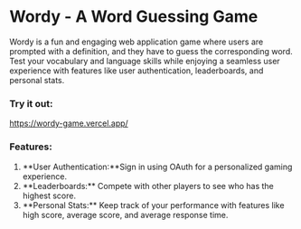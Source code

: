 # Wordy - A Word Guessing Game

Wordy is a fun and engaging web application game where users are prompted with a definition, and they have to guess the corresponding word. Test your vocabulary and language skills while enjoying a seamless user experience with features like user authentication, leaderboards, and personal stats.

### Try it out:
https://wordy-game.vercel.app/

### Features:
<ol>
  <li>**User Authentication:**Sign in using OAuth for a personalized gaming experience.</li>
  <li>**Leaderboards:** Compete with other players to see who has the highest score.</li>
  <li>**Personal Stats:** Keep track of your performance with features like high score, average score, and average response time.</li>
</ol>



